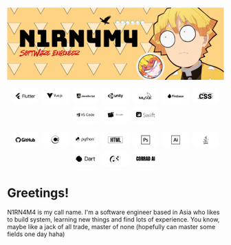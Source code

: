 <!-- More info, tips and tricks for making GitHub Profile README can be found in my article at https://towardsdatascience.com/build-a-stunning-readme-for-your-github-profile-9b80434fe5d7 -->

[![Header](assets/Github%20Header.png "Header")](assets/Github%20Header.png)

<p align="center">
    <span>
        <img src="assets/1.png" width="50px" style="background:white; border-radius:12px; padding:6px; margin:2px;" />
        <img src="assets/2.png" width="50px" style="background:white; border-radius:12px; padding:6px; margin:2px;" />
        <img src="assets/3.png" width="50px" style="background:white; border-radius:12px; padding:6px; margin:2px;" />
        <img src="assets/4.png" width="50px" style="background:white; border-radius:12px; padding:6px; margin:2px;" />
        <img src="assets/5.png" width="50px" style="background:white; border-radius:12px; padding:6px; margin:2px;" />
        <img src="assets/6.png" width="50px" style="background:white; border-radius:12px; padding:6px; margin:2px;" />
        <img src="assets/7.png" width="50px" style="background:white; border-radius:12px; padding:6px; margin:2px;" />
        <img src="assets/8.png" width="50px" style="background:white; border-radius:12px; padding:6px; margin:2px;" />
        <img src="assets/9.png" width="50px" style="background:white; border-radius:12px; padding:6px; margin:2px;" />
        <img src="assets/10.png" width="50px" style="background:white; border-radius:12px; padding:6px; margin:2px;" />
    </span>
</p>
<p align="center">
    <span>
        <img src="assets/11.png" width="50px" style="background:white; border-radius:12px; padding:6px; margin:2px;" />
        <img src="assets/12.png" width="50px" style="background:white; border-radius:12px; padding:6px; margin:2px;" />
        <img src="assets/13.png" width="50px" style="background:white; border-radius:12px; padding:6px; margin:2px;" />
        <img src="assets/14.png" width="50px" style="background:white; border-radius:12px; padding:6px; margin:2px;" />
        <img src="assets/15.png" width="50px" style="background:white; border-radius:12px; padding:6px; margin:2px;" />
        <img src="assets/16.png" width="50px" style="background:white; border-radius:12px; padding:6px; margin:2px;" />
        <img src="assets/17.png" width="50px" style="background:white; border-radius:12px; padding:6px; margin:2px;" />
        <img src="assets/18.png" width="50px" style="background:white; border-radius:12px; padding:6px; margin:2px;" />
        <img src="assets/19.png" width="50px" style="background:white; border-radius:12px; padding:6px; margin:2px;" />
        <img src="assets/20.png" width="50px" style="background:white; border-radius:12px; padding:6px; margin:2px;" />
    </span>
</p>

# Greetings! 
<!-- <img src="https://raw.githubusercontent.com/MartinHeinz/MartinHeinz/master/wave.gif" width="30px" height="30px" /> -->
N1RN4M4 is my call name. I'm a software engineer based in Asia who likes to build system, learning new things and find lots of experience. You know, maybe like a jack of all trade, master of none (hopefully can master some fields one day haha)


<!-- Resources -->
<!-- Icons: https://simpleicons.org/ -->
<!-- GitHub Stats: https://github.com/anuraghazra/github-readme-stats -->
<!-- Emojis: https://emojipedia.org/emoji/ -->
<!-- HTML Emojis: https://www.fileformat.info/index.htm -->
<!-- Shields: https://shields.io/ -->
<!-- Awesome GitHub Profile README: https://github.com/abhisheknaiidu/awesome-github-profile-readme -->

